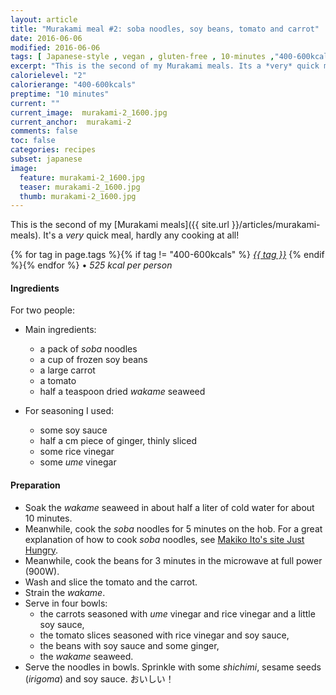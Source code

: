 ```yaml
---
layout: article
title: "Murakami meal #2: soba noodles, soy beans, tomato and carrot"
date: 2016-06-06
modified: 2016-06-06
tags: [ Japanese-style , vegan , gluten-free , 10-minutes ,"400-600kcals" ]
excerpt: "This is the second of my Murakami meals. Its a *very* quick meal, hardly any ..."
calorielevel: "2"
calorierange: "400-600kcals"
preptime: "10 minutes"
current: ""
current_image:  murakami-2_1600.jpg
current_anchor:  murakami-2
comments: false
toc: false
categories: recipes
subset: japanese
image:
  feature: murakami-2_1600.jpg
  teaser: murakami-2_1600.jpg
  thumb: murakami-2_1600.jpg
---
```




This is the second of my [Murakami meals]({{ site.url }}/articles/murakami-meals). It's a *very* quick meal, hardly any cooking at all!


{% for tag in page.tags %}{% if tag != "400-600kcals" %}&nbsp;<a class="post-tag" href="{{ site.url}}/tags/#{{ tag }}">_{{ tag }}_</a>&nbsp;{% endif %}{% endfor %} &bull;&nbsp;<em>525&nbsp;kcal&nbsp;per&nbsp;person</em>&nbsp;&nbsp;<a href="{{ site.url}}/tags/#400-600kcals"><img src="{{ site.url }}/images/battery_lvl_2.png" style="height:1.0em;"></a>

#### Ingredients

For two people:

* Main ingredients:
  - a pack of _soba_ noodles
  - a cup of frozen soy beans
  - a large carrot
  - a tomato
  - half a teaspoon dried _wakame_ seaweed

* For seasoning I used:
  - some soy sauce
  - half a cm piece of ginger, thinly sliced
  - some rice vinegar
  - some _ume_ vinegar

#### Preparation

- Soak the _wakame_ seaweed in about half a liter of cold water for about 10 minutes.
- Meanwhile, cook the _soba_ noodles for 5 minutes on the hob. For a great explanation of how to cook _soba_ noodles, see [Makiko Ito's site Just Hungry](http://justhungry.com/basics-cold-soba-noodles-dipping-sauce).
- Meanwhile, cook the beans for 3 minutes in the microwave at full power (900W).
- Wash and slice the tomato and the carrot.
- Strain the _wakame_.
- Serve in four bowls:
  - the carrots seasoned with _ume_ vinegar and rice vinegar and a little soy sauce,
  - the tomato slices seasoned with rice vinegar and soy sauce,
  - the beans with soy sauce and some ginger,
  - the _wakame_ seaweed.
- Serve the noodles in bowls. Sprinkle with some _shichimi_, sesame seeds (_irigoma_) and soy sauce. おいしい！
